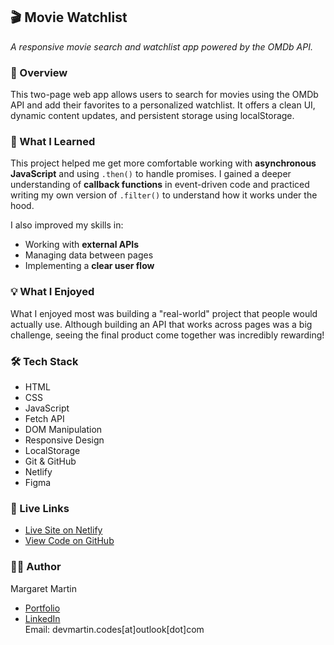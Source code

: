 
## 🎬 Movie Watchlist

*A responsive movie search and watchlist app powered by the OMDb API.*

### 📍 Overview

This two-page web app allows users to search for movies using the OMDb API and add their favorites to a personalized watchlist. 
It offers a clean UI, dynamic content updates, and persistent storage using localStorage.

### 🧠 What I Learned

This project helped me get more comfortable working with **asynchronous JavaScript** and using `.then()` to handle promises. 
I gained a deeper understanding of **callback functions** in event-driven code and practiced writing my own version of `.filter()` 
to understand how it works under the hood.

I also improved my skills in:
- Working with **external APIs**
- Managing data between pages
- Implementing a **clear user flow**

### 💡 What I Enjoyed

What I enjoyed most was building a "real-world" project that people would actually use. 
Although building an API that works across pages was a big challenge, seeing the final product come together was incredibly rewarding!

### 🛠 Tech Stack

- HTML  
- CSS  
- JavaScript  
- Fetch API  
- DOM Manipulation  
- Responsive Design  
- LocalStorage  
- Git & GitHub  
- Netlify  
- Figma  

### 🔗 Live Links

- [Live Site on Netlify](https://peppy-biscuit-7a33e0.netlify.app/)
- [View Code on GitHub](https://github.com/martymar-beep/Movie-Watchlist)

### 🙋‍♀️ Author

Margaret Martin  
- [Portfolio](https://astounding-muffin-e43077.netlify.app/)  
- [LinkedIn](https://www.linkedin.com/in/margaret-martin-55807438/)  
Email: devmartin.codes\[at]outlook\[dot]com



